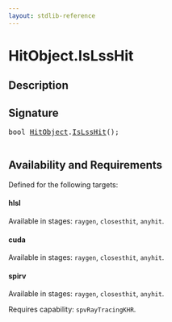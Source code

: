 ```yaml
---
layout: stdlib-reference
---
```


# HitObject\.IsLssHit

## Description





## Signature 

<pre>
<span class="code_keyword">bool</span> <a href="index.html" class="code_type">HitObject</a>.<a href="islsshit-025.html">IsLssHit</a>();

</pre>

## Availability and Requirements

Defined for the following targets:

#### hlsl
Available in stages: `raygen`, `closesthit`, `anyhit`.

#### cuda
Available in stages: `raygen`, `closesthit`, `anyhit`.

#### spirv
Available in stages: `raygen`, `closesthit`, `anyhit`.

Requires capability: `spvRayTracingKHR`.


